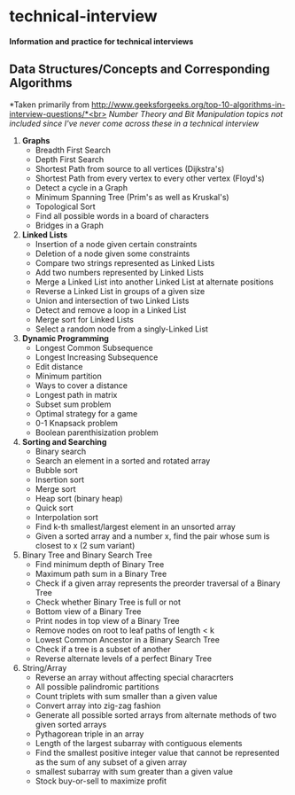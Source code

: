 # technical-interview
#### Information and practice for technical interviews


## Data Structures/Concepts and Corresponding Algorithms
  *Taken primarily from http://www.geeksforgeeks.org/top-10-algorithms-in-interview-questions/*<br>
  *Number Theory and Bit Manipulation topics not included since I've never come across these in a technical interview*
  1. **Graphs**
      * Breadth First Search
      * Depth First Search
      * Shortest Path from source to all vertices (Dijkstra's)
      * Shortest Path from every vertex to every other vertex (Floyd's)
      * Detect a cycle in a Graph
      * Minimum Spanning Tree (Prim's as well as Kruskal's)
      * Topological Sort
      * Find all possible words in a board of characters
      * Bridges in a Graph
  2. **Linked Lists**
      * Insertion of a node given certain constraints
      * Deletion of a node given some constraints
      * Compare two strings represented as Linked Lists
      * Add two numbers represented by Linked Lists
      * Merge a Linked List into another Linked List at alternate positions
      * Reverse a Linked List in groups of a given size
      * Union and intersection of two Linked Lists
      * Detect and remove a loop in a Linked List
      * Merge sort for Linked Lists
      * Select a random node from a singly-Linked List
  3. **Dynamic Programming**
      * Longest Common Subsequence
      * Longest Increasing Subsequence
      * Edit distance
      * Minimum partition
      * Ways to cover a distance
      * Longest path in matrix
      * Subset sum problem
      * Optimal strategy for a game
      * 0-1 Knapsack problem
      * Boolean parenthisization problem
  4. **Sorting and Searching**
      * Binary search
      * Search an element in a sorted and rotated array
      * Bubble sort
      * Insertion sort
      * Merge sort
      * Heap sort (binary heap)
      * Quick sort
      * Interpolation sort
      * Find k-th smallest/largest element in an unsorted array
      * Given a sorted array and a number x, find the pair whose sum is closest to x (2 sum variant)
  5. Binary Tree and Binary Search Tree
      * Find minimum depth of Binary Tree
      * Maximum path sum in a Binary Tree
      * Check if a given array represents the preorder traversal of a Binary Tree
      * Check whether Binary Tree is full or not
      * Bottom view of a Binary Tree
      * Print nodes in top view of a Binary Tree
      * Remove nodes on root to leaf paths of length < k
      * Lowest Common Ancestor in a Binary Search Tree
      * Check if a tree is a subset of another
      * Reverse alternate levels of a perfect Binary Tree
  6. String/Array
      * Reverse an array without affecting special characrters
      * All possible palindromic partitions
      * Count triplets with sum smaller than a given value
      * Convert array into zig-zag fashion
      * Generate all possible sorted arrays from alternate methods of two given sorted arrays
      * Pythagorean triple in an array
      * Length of the largest subarray with contiguous elements
      * Find the smallest positive integer value that cannot be represented as the sum of any subset of a given array
      * smallest subarray with sum greater than a given value
      * Stock buy-or-sell to maximize profit
      
      
